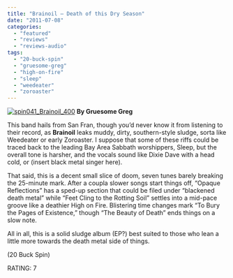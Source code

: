 ```yaml
---
title: "Brainoil – Death of this Dry Season"
date: "2011-07-08"
categories: 
  - "featured"
  - "reviews"
  - "reviews-audio"
tags: 
  - "20-buck-spin"
  - "gruesome-greg"
  - "high-on-fire"
  - "sleep"
  - "weedeater"
  - "zoroaster"
---
```


[![](http://www.hellbound.ca/wp-content/uploads/2011/07/spin041_Brainoil_400.jpg "spin041_Brainoil_400")](http://www.hellbound.ca/wp-content/uploads/2011/07/spin041_Brainoil_400.jpg) **By Gruesome Greg**

This band hails from San Fran, though you’d never know it from listening to their record, as **Brainoil** leaks muddy, dirty, southern-style sludge, sorta like Weedeater or early Zoroaster. I suppose that some of these riffs could be traced back to the leading Bay Area Sabbath worshippers, Sleep, but the overall tone is harsher, and the vocals sound like Dixie Dave with a head cold, or (insert black metal singer here).

That said, this is a decent small slice of doom, seven tunes barely breaking the 25-minute mark. After a coupla slower songs start things off, “Opaque Reflections” has a sped-up section that could be filed under “blackened death metal” while “Feet Cling to the Rotting Soil” settles into a mid-pace groove like a deathier High on Fire. Blistering time changes mark “To Bury the Pages of Existence,” though “The Beauty of Death” ends things on a slow note.

All in all, this is a solid sludge album (EP?) best suited to those who lean a little more towards the death metal side of things.

(20 Buck Spin)

RATING: 7
